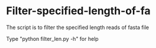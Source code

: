 # Filter-specified-length-of-fa
The script is to filter the specified length reads of fasta file

Type "python filter_len.py -h" for help
